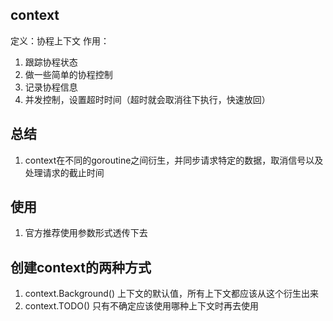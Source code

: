## context
定义：协程上下文
作用：
1. 跟踪协程状态
2. 做一些简单的协程控制
3. 记录协程信息
4. 并发控制，设置超时时间（超时就会取消往下执行，快速放回）

## 总结
1. context在不同的goroutine之间衍生，并同步请求特定的数据，取消信号以及处理请求的截止时间

## 使用
1. 官方推荐使用参数形式透传下去

## 创建context的两种方式
1. context.Background() 上下文的默认值，所有上下文都应该从这个衍生出来
2. context.TODO() 只有不确定应该使用哪种上下文时再去使用


